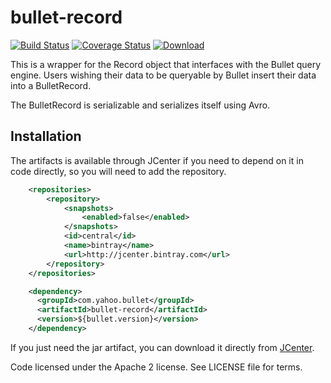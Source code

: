 # bullet-record

[![Build Status](https://travis-ci.org/yahoo/bullet-record.svg?branch=master)](https://travis-ci.org/yahoo/bullet-record) [![Coverage Status](https://coveralls.io/repos/github/yahoo/bullet-record/badge.svg?branch=master)](https://coveralls.io/github/yahoo/bullet-record?branch=master) [![Download](https://api.bintray.com/packages/yahoo/maven/bullet-record/images/download.svg) ](https://bintray.com/yahoo/maven/bullet-record/_latestVersion)


This is a wrapper for the Record object that interfaces with the Bullet
query engine. Users wishing their data to be queryable by Bullet insert
their data into a BulletRecord.

The BulletRecord is serializable and serializes itself using Avro.


## Installation

The artifacts is available through JCenter if you need to depend on it in code directly, so you will need to add the repository.

```xml
    <repositories>
        <repository>
            <snapshots>
                <enabled>false</enabled>
            </snapshots>
            <id>central</id>
            <name>bintray</name>
            <url>http://jcenter.bintray.com</url>
        </repository>
    </repositories>
```

```xml
    <dependency>
      <groupId>com.yahoo.bullet</groupId>
      <artifactId>bullet-record</artifactId>
      <version>${bullet.version}</version>
    </dependency>
```

If you just need the jar artifact, you can download it directly from [JCenter](http://jcenter.bintray.com/com/yahoo/bullet/bullet-record/).

Code licensed under the Apache 2 license. See LICENSE file for terms.
